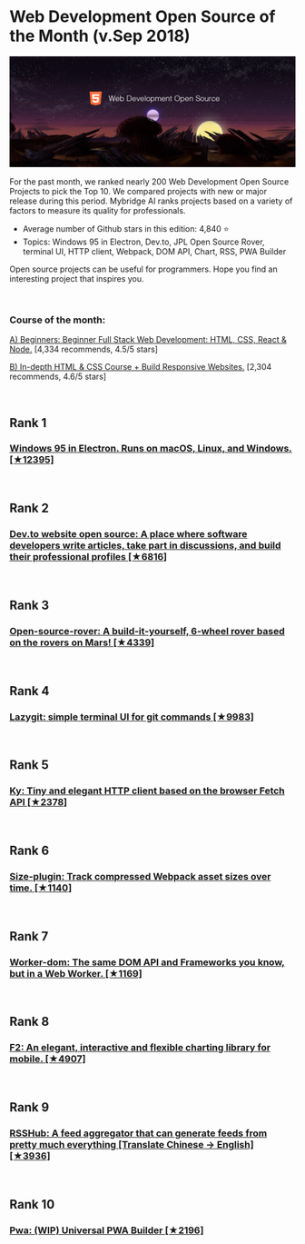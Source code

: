 # Web Development Open Source of the Month (v.Sep 2018)

<img src="Sep-WebDev-OpenSource.png" width="800" alt="Mybridge"></a>

For the past month, we ranked nearly 200 Web Development Open Source Projects to pick the Top 10. 
We compared projects with new or major release during this period. Mybridge AI ranks projects based on a variety of factors to measure its quality for professionals.

* Average number of Github stars in this edition: 4,840 ⭐️
* Topics: Windows 95 in Electron, Dev.to, JPL Open Source Rover, terminal UI, HTTP client, Webpack, DOM API, Chart, RSS, PWA Builder

Open source projects can be useful for programmers. Hope you find an interesting project that inspires you.

<br>

### Course of the month:

[A) Beginners: Beginner Full Stack Web Development: HTML, CSS, React & Node.](http://bit.ly/2wDtFX1) [4,334 recommends, 4.5/5 stars]

[B) In-depth HTML & CSS Course + Build Responsive Websites.](http://bit.ly/2NNDdFe) [2,304 recommends, 4.6/5 stars]

<br>

## Rank 1
### [Windows 95 in Electron. Runs on macOS, Linux, and Windows. [★12395]](https://github.com/felixrieseberg/windows95?utm_source=mybridge&utm_medium=blog&utm_campaign=read_more)


<br>

## Rank 2
### [Dev.to website open source: A place where software developers write articles, take part in discussions, and build their professional profiles [★6816]](https://github.com/thepracticaldev/dev.to?utm_source=mybridge&utm_medium=blog&utm_campaign=read_more)


<br>

## Rank 3
### [Open-source-rover: A build-it-yourself, 6-wheel rover based on the rovers on Mars! [★4339]](https://github.com/nasa-jpl/open-source-rover?utm_source=mybridge&utm_medium=blog&utm_campaign=read_more)


<br>

## Rank 4
### [Lazygit: simple terminal UI for git commands [★9983]](https://github.com/jesseduffield/lazygit?utm_source=mybridge&utm_medium=blog&utm_campaign=read_more)


<br>

## Rank 5
### [Ky: Tiny and elegant HTTP client based on the browser Fetch API [★2378]](https://github.com/sindresorhus/ky?utm_source=mybridge&utm_medium=blog&utm_campaign=read_more)


<br>

## Rank 6
### [Size-plugin: Track compressed Webpack asset sizes over time. [★1140]](https://github.com/GoogleChromeLabs/size-plugin?utm_source=mybridge&utm_medium=blog&utm_campaign=read_more)


<br>

## Rank 7
### [Worker-dom: The same DOM API and Frameworks you know, but in a Web Worker. [★1169]](https://github.com/ampproject/worker-dom?utm_source=mybridge&utm_medium=blog&utm_campaign=read_more)


<br>

## Rank 8
### [F2: An elegant, interactive and flexible charting library for mobile. [★4907]](https://github.com/antvis/f2?utm_source=mybridge&utm_medium=blog&utm_campaign=read_more)


<br>

## Rank 9
### [RSSHub: A feed aggregator that can generate feeds from pretty much everything [Translate Chinese -> English] [★3936]](https://github.com/DIYgod/RSSHub?utm_source=mybridge&utm_medium=blog&utm_campaign=read_more)


<br>

## Rank 10
### [Pwa: (WIP) Universal PWA Builder [★2196]](https://github.com/lukeed/pwa?utm_source=mybridge&utm_medium=blog&utm_campaign=read_more)

